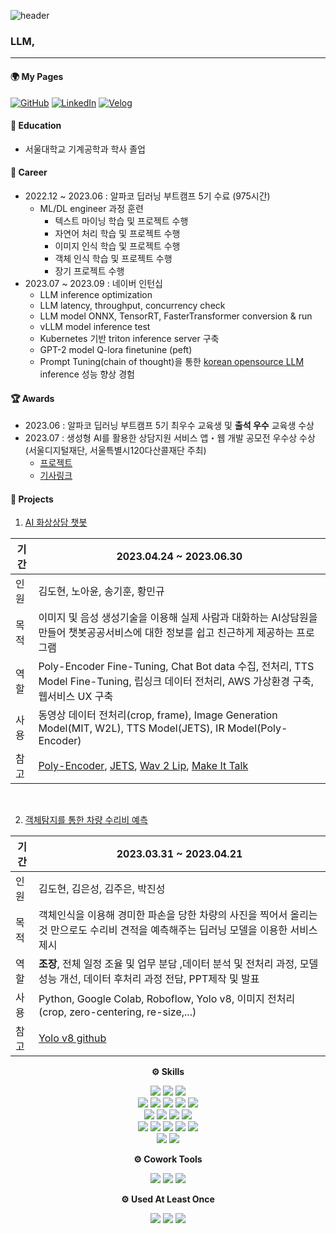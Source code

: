 ![header](https://capsule-render.vercel.app/api?type=waving&color=auto&height=240&section=header&text=김도현's%20GitHub&fontSize=60&animation=fadeIn&fontAlignY=38&desc=%20Welcome!%20&descAlignY=51&descAlign=62)
<br>

### LLM, 

---


#### 🌍 My Pages

[![GitHub](https://img.shields.io/badge/GitHub-181717.svg?&style=for-the-badge&logo=GitHub&logoColor=white)]() [![LinkedIn](https://img.shields.io/badge/LinkedIn-0A66C2.svg?&style=for-the-badge&logo=LinkedIn&logoColor=white)](https://www.linkedin.com/in/도현-김-90b752285/) [![Velog](https://img.shields.io/badge/Velog-20C997.svg?&style=for-the-badge&logo=Velog&logoColor=white)](https://velog.io/@doh0106) 


#### 🏫 Education
* 서울대학교 기계공학과 학사 졸업

#### 💼 Career
* 2022.12 ~ 2023.06 : 알파코 딥러닝 부트캠프 5기 수료 (975시간)
    - ML/DL engineer 과정 훈련
        - 텍스트 마이닝 학습 및 프로젝트 수행
        - 자연어 처리 학습 및 프로젝트 수행
        - 이미지 인식 학습 및 프로젝트 수행
        - 객체 인식 학습 및 프로젝트 수행
        - 장기 프로젝트 수행
* 2023.07 ~ 2023.09 :  네이버 인턴십 
    - LLM inference optimization
    - LLM latency, throughput, concurrency check
    - LLM model ONNX, TensorRT, FasterTransformer conversion & run
    - vLLM model inference test 
    - Kubernetes 기반 triton inference server 구축
    - GPT-2 model Q-lora finetunine (peft)
    - Prompt Tuning(chain of thought)을 통한 [korean opensource LLM](https://github.com/NomaDamas/awesome-korean-llm) inference 성능 향상 경험

#### 🏆 Awards
- 2023.06 : 알파코 딥러닝 부트캠프 5기 최우수 교육생 및 **출석 우수** 교육생 수상
- 2023.07 : 생성형 AI를 활용한 상담지원 서비스 앱・웹 개발 공모전 우수상 수상 (서울디지털재단, 서울특별시120다산콜재단 주최)
    - [프로젝트](https://github.com/suted2/AI_video_chatbot)
    - [기사링크](https://news.mt.co.kr/mtview.php?no=2023071312501551084)


#### 📑 Projects


1. [AI 화상상담 챗봇](https://github.com/suted2/AI_video_chatbot)

기간 | 2023.04.24 ~ 2023.06.30
---|---------
인원 | 김도현, 노아윤, 송기훈, 황민규 
목적 | 이미지 및 음성 생성기술을 이용해 실제 사람과 대화하는 AI상담원을 만들어 챗봇공공서비스에 대한 정보를 쉽고 친근하게 제공하는 프로그램 
역할 | Poly-Encoder Fine-Tuning, Chat Bot data 수집, 전처리, TTS Model Fine-Tuning, 립싱크 데이터 전처리, AWS 가상환경 구축, 웹서비스 UX 구축
사용 | 동영상 데이터 전처리(crop, frame), Image Generation Model(MIT, W2L), TTS Model(JETS), IR Model(Poly-Encoder)
참고 | [Poly-Encoder](https://github.com/chijames/Poly-Encoder), [JETS](https://github.com/imdanboy/jets), [Wav 2 Lip](https://github.com/Rudrabha/Wav2Lip), [Make It Talk](https://github.com/yzhou359/MakeItTalk)

<br>

2. [객체탐지를 통한 차량 수리비 예측](https://github.com/doh0106/car-repair)

기간 | 2023.03.31 ~ 2023.04.21
------------|---------
인원 | 김도현, 김은성, 김주은, 박진성 
목적 | 객체인식을 이용해 경미한 파손을 당한 차량의 사진을 찍어서 올리는 것 만으로도 수리비 견적을 예측해주는 딥러닝 모델을 이용한 서비스 제시
역할 | **조장**, 전체 일정 조율 및 업무 분담 ,데이터 분석 및 전처리 과정, 모델 성능 개선, 데이터 후처리 과정 전담, PPT제작 및 발표
사용 | Python, Google Colab, Roboflow, Yolo v8, 이미지 전처리(crop, zero-centering, re-size,...)
참고 |  [Yolo v8 github](https://github.com/ultralytics/ultralytics)


<p align="center">
<Strong>⚙️ Skills</Strong><br>
<p>
<p align="center" display="inline-block">
<img src="https://img.shields.io/badge/Python-3776AB?style=flat-square&logo=Python&logoColor=white"/>

<img src="https://img.shields.io/badge/PyTorch-EE4C2C?style=flat-square&logo=PyTorch&logoColor=white"/>
<img src="https://img.shields.io/badge/TensorFlow-FF6F00?style=flat-square&logo=TensorFlow&logoColor=white"/>
<br>
<img src="https://img.shields.io/badge/Pandas-150458?style=flat-square&logo=Pandas&logoColor=white"/>

<img src="https://img.shields.io/badge/Numpy-013243?style=flat-square&logo=Numpy&logoColor=white"/>

<img src="https://img.shields.io/badge/scikitlearn-F7931E?style=flat-square&logo=scikit-learn&logoColor=white"/>

<img src="https://img.shields.io/badge/OpenCV-5C3EE8?style=flat-square&logo=OpenCV&logoColor=white"/>

<img src="https://img.shields.io/badge/Selenium-43B02A?style=flat-square&logo=Selenium&logoColor=white"/>

<br>
<img src="https://img.shields.io/badge/Ubuntu-E95420?style=flat-square&logo=Ubuntu&logoColor=white"/>

<img src="https://img.shields.io/badge/Linux-FCC624?style=flat-square&logo=linux&logoColor=black"/>

<img src="https://img.shields.io/badge/Amazon AWS-232F3E?style=flat-square&logo=amazonaws&logoColor=white"/>

<img src="https://img.shields.io/badge/Google Colab-F9AB00?style=flat-square&logo=Google Colab&logoColor=white"/>
<br>
<img src="https://img.shields.io/badge/FastAPI-009688?style=flat-square&logo=FastAPI&logoColor=white"/>

<img src="https://img.shields.io/badge/Flask-000000?style=flat-square&logo=flask&logoColor=white"/>

<img src="https://img.shields.io/badge/Anaconda-44A833?style=flat-square&logo=Anaconda&logoColor=white"/>

<img src="https://img.shields.io/badge/Git-F05032?style=flat-square&logo=git&logoColor=white"/>

<img src="https://img.shields.io/badge/MySQL-4479A1?style=flat-square&logo=MySQL&logoColor=white"/>
<br>
<img src="https://img.shields.io/badge/Docker-2496ED?style=flat-square&logo=Docker&logoColor=white"/>

<img src="https://img.shields.io/badge/Kubernetes-326CE5?style=flat-square&logo=Kubernetes&logoColor=white"/>
<p>


<p align="center">
<Strong>⚙️ Cowork Tools </Strong>
<p>

<p align="center" display="inline-block">
<img src="https://img.shields.io/badge/GitHub-181717?style=flat-square&logo=GitHub&logoColor=white"/>
<img src="https://img.shields.io/badge/Notion-000000?style=flat-square&logo=Notion&logoColor=white"/>
<img src="https://img.shields.io/badge/Slack-4A154B?style=flat-square&logo=Slack&logoColor=white"/>
<p>

<p align="center" display="inline-block">
<Strong>⚙️ Used At Least Once </Strong>
<p>
<p align="center" display="inline-block">
<img src="https://img.shields.io/badge/HTML5-E34F26?style=flat-square&logo=html5&logoColor=white"/>
<img src="https://img.shields.io/badge/CSS3-1572B6?style=flat-square&logo=css3&logoColor=white"/>
<img src="https://img.shields.io/badge/JavaScript-F7DF1E?style=flat-square&logo=javascript&logoColor=black"/>
<p>
